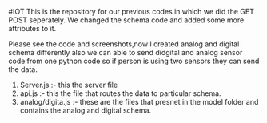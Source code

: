 #IOT 
This is the repository for our previous codes in which we did the GET POST seperately. We changed the schema code and added some more attributes to it. 

Please see the code and screenshots,now I created analog and digital schema differently also we can able to send didgital and analog sensor code from one python code so if person is using two sensors they can send the data.

1. Server.js :- this the server file 
2. api.js :- this the file that routes the data to particular schema.
3. analog/digita.js :- these are the files that presnet in the model folder and contains the analog and digital schema.

